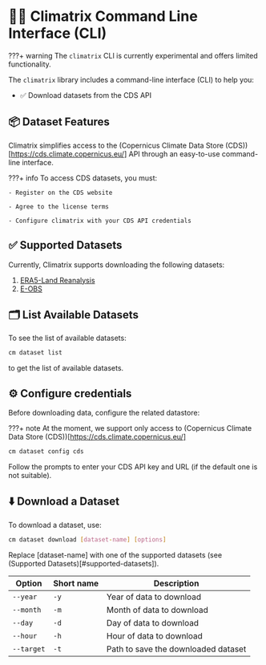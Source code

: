 # 🧑‍💻️ Climatrix Command Line Interface (CLI)

???+ warning
    The `climatrix` CLI is currently experimental and offers limited functionality.

The `climatrix` library includes a command-line interface (CLI) to help you:

- ✅ Download datasets from the CDS API


## 📦 Dataset Features
Climatrix simplifies access to the (Copernicus Climate Data Store (CDS))[https://cds.climate.copernicus.eu/] API through an easy-to-use command-line interface.

???+ info
    To access CDS datasets, you must:

    - Register on the CDS website

    - Agree to the license terms

    - Configure climatrix with your CDS API credentials


## ✅ Supported Datasets

Currently, Climatrix supports downloading the following datasets:

1. [ERA5-Land Reanalysis](https://doi.org/10.24381/cds.e2161bac)
2. [E-OBS](https://doi.org/10.24381/cds.151d3ec6)

## 🗂 List Available Datasets
To see the list of available datasets:


```bash
cm dataset list
```

to get the list of available datasets.

## ⚙️ Configure credentials
Before downloading data, configure the related datastore:

???+ note
    At the moment, we support only access to (Copernicus Climate Data Store (CDS))[https://cds.climate.copernicus.eu/]

```bash
cm dataset config cds
```

Follow the prompts to enter your CDS API key and URL (if the default one is not suitable).

## ⬇️ Download a Dataset

To download a dataset, use:

```bash
cm dataset download [dataset-name] [options]
```

Replace [dataset-name] with one of the supported datasets (see (Supported Datasets)[#supported-datasets]).

| Option | Short name | Description|
| ------ | ---------- | ---------- |
| `--year` | `-y` | Year of data to download |
| `--month` | `-m` | Month of data to download|
| `--day`  | `-d` | Day of data to download | 
| `--hour` | `-h` | Hour of data to download |
| `--target` | `-t` | Path to save the downloaded dataset |
